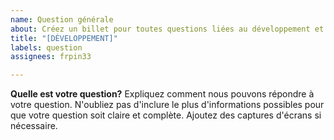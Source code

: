 ```yaml
---
name: Question générale
about: Créez un billet pour toutes questions liées au développement et aux mises à jour
title: "[DÉVELOPPEMENT]"
labels: question
assignees: frpin33

---
```


**Quelle est votre question?**
Expliquez comment nous pouvons répondre à votre question. N'oubliez pas d'inclure le plus d'informations possibles pour que votre question soit claire et complète. Ajoutez des captures d'écrans si nécessaire.
